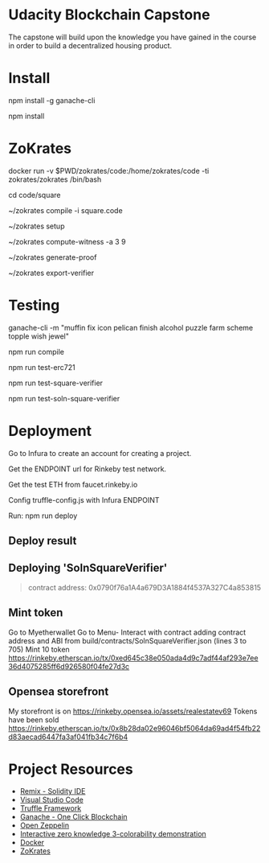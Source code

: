 # Udacity Blockchain Capstone

The capstone will build upon the knowledge you have gained in the course in order to build a decentralized housing product. 

# Install

npm install -g ganache-cli

npm install 

# ZoKrates

docker run -v $PWD/zokrates/code:/home/zokrates/code -ti zokrates/zokrates /bin/bash

cd code/square

~/zokrates compile -i square.code

~/zokrates setup

~/zokrates compute-witness -a 3 9

~/zokrates generate-proof

~/zokrates export-verifier

# Testing

ganache-cli -m "muffin fix icon pelican finish alcohol puzzle farm scheme topple wish jewel"

npm run compile

npm run test-erc721

npm run test-square-verifier

npm run test-soln-square-verifier


# Deployment

Go to Infura to create an account for creating a project.

Get the ENDPOINT url for Rinkeby test network.

Get the test ETH from faucet.rinkeby.io

Config truffle-config.js with Infura ENDPOINT

Run: npm run deploy

## Deploy result

   Deploying 'SolnSquareVerifier'
   ---------------------------------
   > contract address:    0x0790f76a1A4a679D3A1884f4537A327C4a853815
   
## Mint token
Go to Myetherwallet
Go to Menu- Interact with contract adding contract address and ABI from build/contracts/SolnSquareVerifier.json (lines 3 to 705)
Mint 10 token https://rinkeby.etherscan.io/tx/0xed645c38e050ada4d9c7adf44af293e7ee36d4075285ff6d926580f04fe27d3c

## Opensea storefront
My storefront is on https://rinkeby.opensea.io/assets/realestatev69
Tokens have been sold https://rinkeby.etherscan.io/tx/0x8b28da02e96046bf5064da69ad4f54fb22d83aecad6447fa3af041fb34c7f6b4


# Project Resources

* [Remix - Solidity IDE](https://remix.ethereum.org/)
* [Visual Studio Code](https://code.visualstudio.com/)
* [Truffle Framework](https://truffleframework.com/)
* [Ganache - One Click Blockchain](https://truffleframework.com/ganache)
* [Open Zeppelin ](https://openzeppelin.org/)
* [Interactive zero knowledge 3-colorability demonstration](http://web.mit.edu/~ezyang/Public/graph/svg.html)
* [Docker](https://docs.docker.com/install/)
* [ZoKrates](https://github.com/Zokrates/ZoKrates)
